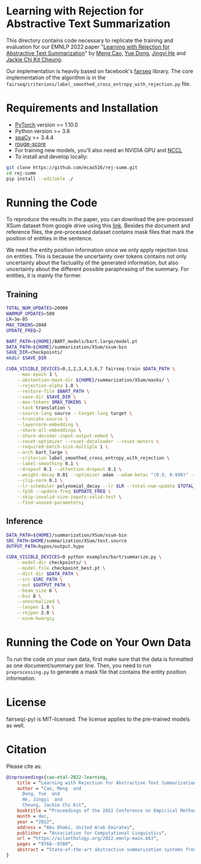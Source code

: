 # Learning with Rejection for Abstractive Text Summarization
This directory contains code necessary to replicate the training and evaluation for our EMNLP 2022 paper "[Learning with Rejection for Abstractive Text Summarization](https://aclanthology.org/2022.emnlp-main.663/)" by [Meng Cao](https://mcao516.github.io/), [Yue Dong](https://yuedongcs.github.io/), [Jingyi He](https://kylie-box.github.io/) and [Jackie Chi Kit Cheung](https://www.cs.mcgill.ca/~jcheung/).

Our implementation is heavily based on facebook's [fairseq](https://github.com/facebookresearch/fairseq) library. The core implementation of the algorithm is in the ```fairseq/criterions/label_smoothed_cross_entropy_with_rejection.py``` file.

# Requirements and Installation
* [PyTorch](http://pytorch.org/) version >= 1.10.0
* Python version >= 3.8
* [spaCy](https://spacy.io/usage) >= 3.4.4
* [rouge-score](https://pypi.org/project/rouge-score/)
* For training new models, you'll also need an NVIDIA GPU and [NCCL](https://github.com/NVIDIA/nccl)
* To install and develop locally:

``` bash
git clone https://github.com/mcao516/rej-summ.git
cd rej-summ
pip install --editable ./
```

# Running the Code
To reproduce the results in the paper, you can download the pre-processed XSum dataset from google drive using this [link](https://drive.google.com/file/d/1zZrhxOAgD2qc4dMrFpXrYxHm-XC85yYY/view?usp=sharing). Besides the document and reference files, the pre-processed dataset contains mask files that mark the position of entities in the sentence. 

We need the entity position information since we only apply rejection loss on entities. This is because the uncertainty over tokens contains not only uncertainty about the factuality of the generated information, but also uncertainty about the different possible paraphrasing of the summary. For entities, it is mainly the former.

## Training

``` bash
TOTAL_NUM_UPDATES=20000
WARMUP_UPDATES=500      
LR=3e-05
MAX_TOKENS=2048
UPDATE_FREQ=2

BART_PATH=${HOME}/BART_models/bart.large/model.pt
DATA_PATH=${HOME}/summarization/XSum/xsum-bin
SAVE_DIR=checkpoints/
mkdir $SAVE_DIR

CUDA_VISIBLE_DEVICES=0,1,2,3,4,5,6,7 fairseq-train $DATA_PATH \
    --max-epoch 3 \
    --abstention-mask-dir ${HOME}/summarization/XSum/masks/ \
    --rejection-alpha 1.0 \
    --restore-file $BART_PATH \
    --save-dir $SAVE_DIR \
    --max-tokens $MAX_TOKENS \
    --task translation \
    --source-lang source --target-lang target \
    --truncate-source \
    --layernorm-embedding \
    --share-all-embeddings \
    --share-decoder-input-output-embed \
    --reset-optimizer --reset-dataloader --reset-meters \
    --required-batch-size-multiple 1 \
    --arch bart_large \
    --criterion label_smoothed_cross_entropy_with_rejection \
    --label-smoothing 0.1 \
    --dropout 0.1 --attention-dropout 0.1 \
    --weight-decay 0.01 --optimizer adam --adam-betas "(0.9, 0.999)" --adam-eps 1e-08 \
    --clip-norm 0.1 \
    --lr-scheduler polynomial_decay --lr $LR --total-num-update $TOTAL_NUM_UPDATES --warmup-updates $WARMUP_UPDATES \
    --fp16 --update-freq $UPDATE_FREQ \
    --skip-invalid-size-inputs-valid-test \
    --find-unused-parameters;
```

## Inference
```bash
DATA_PATH=${HOME}/summarization/XSum/xsum-bin
SRC_PATH=$HOME/summarization/XSum/test.source
OUTPUT_PATH=hypos/output.hypo

CUDA_VISIBLE_DEVICES=0 python examples/bart/summarize.py \
    --model-dir checkpoints/ \
    --model-file checkpoint_best.pt \
    --dict-dir $DATA_PATH \
    --src $SRC_PATH \
    --out $OUTPUT_PATH \
    --beam_size 6 \
    --bsz 8 \
    --unnormalized \
    --lenpen 1.0 \
    --rejpen 2.0 \
    --xsum-kwargs;
```

# Running the Code on Your Own Data
To run the code on your own data, first make sure that the data is formatted as one document/summary per line. Then, you need to run ``preprocessing.py`` to generate a mask file that contains the entity position information.

# License

fairseq(-py) is MIT-licensed.
The license applies to the pre-trained models as well.

# Citation

Please cite as:

``` bibtex
@inproceedings{cao-etal-2022-learning,
    title = "Learning with Rejection for Abstractive Text Summarization",
    author = "Cao, Meng  and
      Dong, Yue  and
      He, Jingyi  and
      Cheung, Jackie Chi Kit",
    booktitle = "Proceedings of the 2022 Conference on Empirical Methods in Natural Language Processing",
    month = dec,
    year = "2022",
    address = "Abu Dhabi, United Arab Emirates",
    publisher = "Association for Computational Linguistics",
    url = "https://aclanthology.org/2022.emnlp-main.663",
    pages = "9768--9780",
    abstract = "State-of-the-art abstractive summarization systems frequently hallucinate content that is not supported by the source document, mainly due to noise in the training dataset.Existing methods opt to drop the noisy samples or tokens from the training set entirely, reducing the effective training set size and creating an artificial propensity to copy words from the source. In this work, we propose a training objective for abstractive summarization based on rejection learning, in which the model learns whether or not to reject potentially noisy tokens. We further propose a regularized decoding objective that penalizes non-factual candidate summaries during inference by using the rejection probability learned during training.We show that our method considerably improves the factuality of generated summaries in automatic and human evaluations when compared to five baseline models, and that it does so while increasing the abstractiveness of the generated summaries.",
}
```
